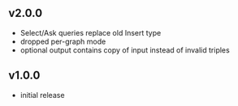 v2.0.0
---
* Select/Ask queries replace old Insert type
* dropped per-graph mode
* optional output contains copy of input instead of invalid triples

v1.0.0
---
* initial release